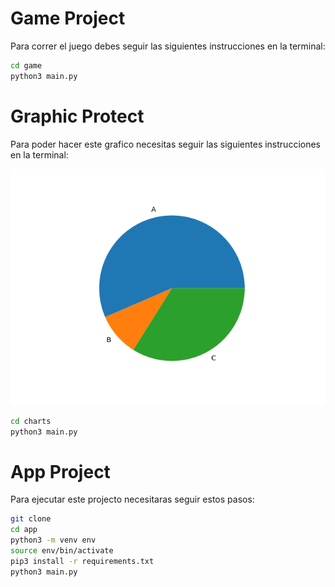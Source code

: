 # Game Project

Para correr el juego debes seguir las siguientes instrucciones en la terminal:

```sh
cd game
python3 main.py
```

# Graphic Protect
Para poder hacer este grafico necesitas seguir las siguientes instrucciones en la terminal:

![This is an image](./charts/pie.png)

```sh
cd charts
python3 main.py
```

# App Project
Para ejecutar este projecto necesitaras seguir estos pasos:

```sh
git clone
cd app
python3 -m venv env
source env/bin/activate
pip3 install -r requirements.txt
python3 main.py